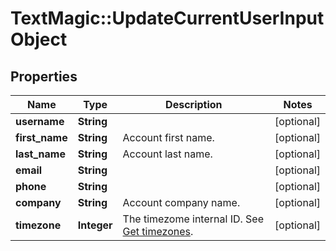 # TextMagic::UpdateCurrentUserInputObject

## Properties
Name | Type | Description | Notes
------------ | ------------- | ------------- | -------------
**username** | **String** |  | [optional] 
**first_name** | **String** | Account first name. | [optional] 
**last_name** | **String** | Account last name. | [optional] 
**email** | **String** |  | [optional] 
**phone** | **String** |  | [optional] 
**company** | **String** | Account company name. | [optional] 
**timezone** | **Integer** | The timezome internal ID. See [Get timezones](http://docs.textmagictesting.com/#operation/getTimezones). | [optional] 


